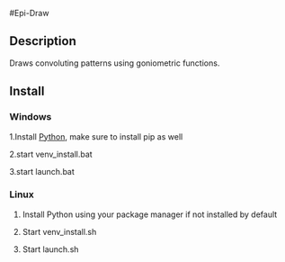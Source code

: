 #Epi-Draw
## Description
  Draws convoluting patterns using goniometric functions.
## Install
### Windows
  1.Install [Python](https://www.python.org/), make sure to install pip as well
  
  2.start venv_install.bat
  
  3.start launch.bat
### Linux
  1. Install Python using your package manager if not installed by default
  
  2. Start venv_install.sh
  
  3. Start launch.sh 
  
